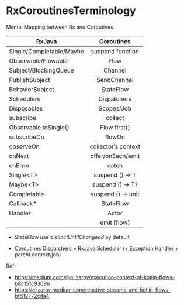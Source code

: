 # RxCoroutinesTerminology
Mental Mapping between Rx and Coroutines.

| RxJava                     | Coroutines         |
| -------------------------- |:------------------:|
| Single/Completable/Maybe   | suspend function   |
| Observable/Flowable        | Flow               |
| Subject/BlockingQueue      | Channel            |
| PublishSubject             | SendChannel        |
| BehaviorSubject            | StateFlow          |
| Schedulers                 | Dispatchers        | 
| Disposables                | Scopes/Job         |
| subscribe                  | collect            |
| Observable.toSingle()      | Flow.first()       |
| subscribeOn                | flowOn             | 
| observeOn                  | collector’s context|  
| onNext                     | offer/onEach/emit  |
| onError                    | catch              |
| Single\<T\>                | suspend () -> T    |
| Maybe\<T\>                 | suspend () -> T?   |
| Completable                | suspend () -> unit |
| Callback*                  | StateFlow          |
| Handler                    | Actor              |
|                            | emit (flow)        |


- StateFlow use *distinctUntilChangeed* by default

- Coroutines Disparchers = RxJava Scheduler (+ Exception Handler + parent context/job) 


Ref:
- https://medium.com/@elizarov/execution-context-of-kotlin-flows-b8c151c9309b
- https://elizarov.medium.com/reactive-streams-and-kotlin-flows-bfd12772cda4
